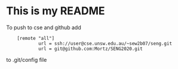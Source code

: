 # This is my README
To push to cse and github add

        [remote "all"]
                url = ssh://user@cse.unsw.edu.au/~sew2b07/seng.git        
                url = git@github.com:Mortz/SENG2020.git

to .git/config file
